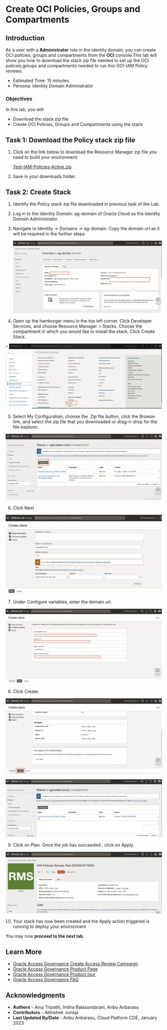 # Create  OCI Policies, Groups and Compartments

## Introduction

As a user with a **Administrator** role in the identity domain, you can create OCI policies, groups and compartments from the **OCI** console.This lab will show you how to download the stack zip file needed to set up the OCI policies,groups and compartments needed to run this OCI-IAM Policy reviews. 

 

* Estimated Time: 15 minutes
* Persona: Identity Domain Administrator



### Objectives

In this lab, you will:
* Download the stack zip file 
* Create  OCI Policies, Groups and Compartments using the stack

## Task 1: Download the Policy stack zip file

1. Click on the link below to download the Resource Manager zip file you need to build your environment:

   [Test-IAM-Policies-Active.zip](https://c4u04.objectstorage.us-ashburn-1.oci.customer-oci.com/p/EcTjWk2IuZPZeNnD_fYMcgUhdNDIDA6rt9gaFj_WZMiL7VvxPBNMY60837hu5hga/n/c4u04/b/livelabsfiles/o/security-library/IAM-Policies-Sample.zip)

2. Save in your downloads folder.


## Task 2: Create Stack


1. Identify the Policy stack zip file downloaded in previous task of the Lab. 

2. Log in to the Identity Domain: ag-domain of Oracle Cloud as the Identity Domain Administrator.  

3. Navigate to Identity -> Domains -> ag-domain. Copy the domain url as it will be required in the further steps. 

   ![Obtain the domain url](images/domain-url.png)

4. Open up the hamburger menu in the top left corner. Click Developer Services, and choose Resource Manager > Stacks. Choose the compartment in which you would like to install the stack. Click Create Stack.

  ![Navigate to Stack](images/navigate-to-stack.png)

5. Select My Configuration, choose the .Zip file button, click the Browse link, and select the zip file that you downloaded or drag-n-drop for the file explorer.

  ![Click Create Stack](images/click-create-stack.png)

6. Click Next

  ![Click Next](images/click-next.png)

7. Under Configure variables, enter the domain url. 

  ![Configure Variables](images/configure-variables.png)

8. Click Create.

  ![Click Create](images/stack-created.png)


  ![Policy stack created](images/policy-stack-created.png)

9. Click on Plan. Once the job has succeeded , click on Apply.

  ![Policy stack Plan and Apply](images/plan-apply.png)

10. Your stack has now been created and the Apply action triggered is running to deploy your environment


  You may now **proceed to the next lab**. 

## Learn More

* [Oracle Access Governance Create Access Review Campaign](https://docs.oracle.com/en/cloud/paas/access-governance/pdapg/index.html)
* [Oracle Access Governance Product Page](https://www.oracle.com/security/cloud-security/access-governance/)
* [Oracle Access Governance Product tour](https://www.oracle.com/webfolder/s/quicktours/paas/pt-sec-access-governance/index.html)
* [Oracle Access Governance FAQ](https://www.oracle.com/security/cloud-security/access-governance/faq/)

## Acknowledgments
* **Authors** - Anuj Tripathi, Indira Balasundaram, Anbu Anbarasu 
* **Contributors** - Abhishek Juneja 
* **Last Updated By/Date** - Anbu Anbarasu, Cloud Platform COE, January 2023
